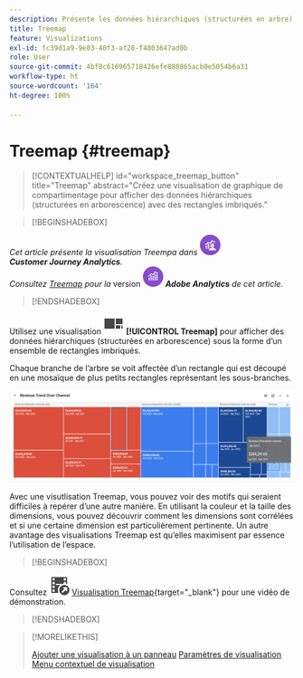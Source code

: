```yaml
---
description: Présente les données hiérarchiques (structurées en arbre) sous la forme d’un ensemble de rectangles imbriqués.
title: Treemap
feature: Visualizations
exl-id: fc39d1a9-9e83-40f3-af28-f4803647ad0b
role: User
source-git-commit: 4bf8c616965718426efe880865acb0e5054b6a31
workflow-type: ht
source-wordcount: '164'
ht-degree: 100%

---
```


# Treemap {#treemap}

<!-- markdownlint-disable MD034 -->

>[!CONTEXTUALHELP]
>id="workspace_treemap_button"
>title="Treemap"
>abstract="Créez une visualisation de graphique de compartimentage pour afficher des données hiérarchiques (structurées en arborescence) avec des rectangles imbriqués."

<!-- markdownlint-enable MD034 -->


>[!BEGINSHADEBOX]

_Cet article présente la visualisation Treempa dans_ ![CustomerJourneyAnalytics](/help/assets/icons/CustomerJourneyAnalytics.svg) _**Customer Journey Analytics**._<br/>_Consultez [Treemap](https://experienceleague.adobe.com/fr/docs/analytics/analyze/analysis-workspace/visualizations/treemap) pour la_ version ![AdobeAnalytics](/help/assets/icons/AdobeAnalytics.svg) _**Adobe Analytics** de cet article._

>[!ENDSHADEBOX]


Utilisez une visualisation ![GraphTree](/help/assets/icons/GraphTree.svg) **[!UICONTROL Treemap]** pour afficher des données hiérarchiques (structurées en arborescence) sous la forme d’un ensemble de rectangles imbriqués.

Chaque branche de l’arbre se voit affectée d’un rectangle qui est découpé en une mosaïque de plus petits rectangles représentant les sous-branches.

![Exemple de Treemap montrant des tuiles de petits rectangles représentant des sous-branches.](assets/treemap.png)

Avec une visutlisation Treemap, vous pouvez voir des motifs qui seraient difficiles à repérer d’une autre manière. En utilisant la couleur et la taille des dimensions, vous pouvez découvrir comment les dimensions sont corrélées et si une certaine dimension est particulièrement pertinente. Un autre avantage des visualisations Treemap est qu’elles maximisent par essence l’utilisation de l’espace.


>[!BEGINSHADEBOX]

Consultez ![VideoCheckedOut](/help/assets/icons/VideoCheckedOut.svg) [Visualisation Treemap](https://video.tv.adobe.com/v/334458/?quality=12&learn=on){target="_blank"} pour une vidéo de démonstration.

>[!ENDSHADEBOX]


>[!MORELIKETHIS]
>
>[Ajouter une visualisation à un panneau](/help/analysis-workspace/visualizations/freeform-analysis-visualizations.md#add-visualizations-to-a-panel)
>[Paramètres de visualisation](/help/analysis-workspace/visualizations/freeform-analysis-visualizations.md#settings)
>[Menu contextuel de visualisation](/help/analysis-workspace/visualizations/freeform-analysis-visualizations.md#context-menu)
>


